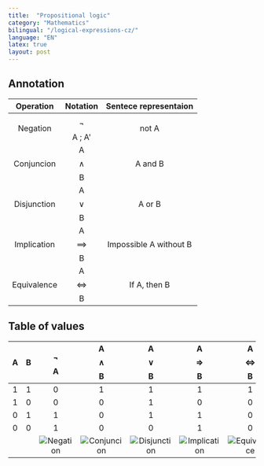 ```yaml
---
title:  "Propositional logic"
category: "Mathematics"
bilingual: "/logical-expressions-cz/"
language: "EN"
latex: true
layout: post
---
```


## Annotation

| Operation		| Notation  		| Sentece representaion	|
|:-------------:|:-----------------:|:---------------------:|
| Negation		| $$\neg$$A ; A'	| not A				 	|
| Conjuncion	| A $$\land$$ B 	| A and B			 	|
| Disjunction	| A $$\lor$$ B  	| A or B			 	|
| Implication	| A $$\implies$$ B	| Impossible A without B|
| Equivalence	| A $$\iff$$ B		| If A, then B 			|

## Table of values

| A | B | $$\neg$$A | A $$\land$$ B | A $$\lor$$ B | A $$\Rightarrow$$ B | A $$\Leftrightarrow$$ B | 
|:-:|:-:|:---------:|:-------------:|:------------:|:-------------------:|:-----------------------:|
| 1	| 1	|	  0		|		1		|		1	   |		  1		     |		 	  1			   |
| 1	| 0	|	  0		|		0		|		1	   |		  0		     |		 	  0			   |
| 0	| 1	|	  1		|		0		|		1	   |		  1		     |		 	  0			   |
| 0	| 0	|	  1		|		0		|		0	   |		  1		     |		 	  0			   |
||| ![Negation](/assets/img/logex/negation.jpg) | ![Conjuncion](/assets/img/logex/conjuncion.jpg)  | ![Disjunction](/assets/img/logex/disjunction.jpg) | ![Implication](/assets/img/logex/implication.jpg) | ![Equivalence](/assets/img/logex/equivalence.jpg) |